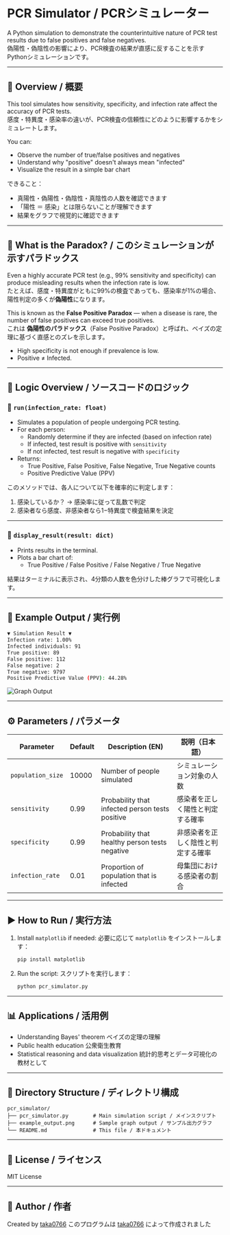 # PCR Simulator / PCRシミュレーター

A Python simulation to demonstrate the counterintuitive nature of PCR test results due to false positives and false negatives.  
偽陽性・偽陰性の影響により、PCR検査の結果が直感に反することを示すPythonシミュレーションです。

---

## 📌 Overview / 概要

This tool simulates how sensitivity, specificity, and infection rate affect the accuracy of PCR tests.  
感度・特異度・感染率の違いが、PCR検査の信頼性にどのように影響するかをシミュレートします。

You can:
- Observe the number of true/false positives and negatives
- Understand why "positive" doesn't always mean "infected"
- Visualize the result in a simple bar chart

できること：
- 真陽性・偽陽性・偽陰性・真陰性の人数を確認できます  
- 「陽性 ＝ 感染」とは限らないことが理解できます  
- 結果をグラフで視覚的に確認できます  

---

## 🧠 What is the Paradox? / このシミュレーションが示すパラドックス

Even a highly accurate PCR test (e.g., 99% sensitivity and specificity) can produce misleading results when the infection rate is low.  
たとえば、感度・特異度がともに99%の検査であっても、感染率が1%の場合、陽性判定の多くが**偽陽性**になります。

This is known as the **False Positive Paradox** — when a disease is rare, the number of false positives can exceed true positives.  
これは **偽陽性のパラドックス**（False Positive Paradox）と呼ばれ、ベイズの定理に基づく直感とのズレを示します。

- High specificity is not enough if prevalence is low.
- Positive ≠ Infected.

---

## 🧩 Logic Overview / ソースコードのロジック

### 🔹 `run(infection_rate: float)`

- Simulates a population of people undergoing PCR testing.
- For each person:
  - Randomly determine if they are infected (based on infection rate)
  - If infected, test result is positive with `sensitivity`
  - If not infected, test result is negative with `specificity`
- Returns:
  - True Positive, False Positive, False Negative, True Negative counts
  - Positive Predictive Value (PPV)

このメソッドでは、各人について以下を確率的に判定します：

1. 感染しているか？ → 感染率に従って乱数で判定  
2. 感染者なら感度、非感染者なら1−特異度で検査結果を決定

---

### 🔹 `display_result(result: dict)`

- Prints results in the terminal.
- Plots a bar chart of:
  - True Positive / False Positive / False Negative / True Negative

結果はターミナルに表示され、4分類の人数を色分けした棒グラフで可視化します。

---

## 🧪 Example Output / 実行例

```bash
▼ Simulation Result ▼
Infection rate: 1.00%
Infected individuals: 91
True positive: 89
False positive: 112
False negative: 2
True negative: 9797
Positive Predictive Value (PPV): 44.28%
````

![Graph Output](example_output.png)

---

## ⚙️ Parameters / パラメータ

| Parameter         | Default | Description (EN)                                | 説明（日本語）           |
| ----------------- | ------- | ----------------------------------------------- | ----------------- |
| `population_size` | 10000   | Number of people simulated                      | シミュレーション対象の人数     |
| `sensitivity`     | 0.99    | Probability that infected person tests positive | 感染者を正しく陽性と判定する確率  |
| `specificity`     | 0.99    | Probability that healthy person tests negative  | 非感染者を正しく陰性と判定する確率 |
| `infection_rate`  | 0.01    | Proportion of population that is infected       | 母集団における感染者の割合     |

---

## ▶️ How to Run / 実行方法

1. Install `matplotlib` if needed:
   必要に応じて `matplotlib` をインストールします：

   ```bash
   pip install matplotlib
   ```

2. Run the script:
   スクリプトを実行します：

   ```bash
   python pcr_simulator.py
   ```

---

## 📊 Applications / 活用例

* Understanding Bayes' theorem
  ベイズの定理の理解
* Public health education
  公衆衛生教育
* Statistical reasoning and data visualization
  統計的思考とデータ可視化の教材として

---

## 📁 Directory Structure / ディレクトリ構成

```
pcr_simulator/
├── pcr_simulator.py        # Main simulation script / メインスクリプト
├── example_output.png      # Sample graph output / サンプル出力グラフ
└── README.md               # This file / 本ドキュメント
```

---

## 📝 License / ライセンス

MIT License

---

## 🙋 Author / 作者

Created by [taka0766](https://github.com/taka0766)
このプログラムは [taka0766](https://github.com/taka0766) によって作成されました
